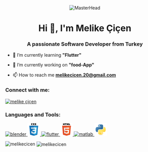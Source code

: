 <p align="center">
  <img src="https://encrypted-tbn0.gstatic.com/images?q=tbn:ANd9GcTnjKrWth_82C61BhgNvH8XRXQK4O84eLkd-A&s" alt="MasterHead" />
</p>

<h1 align="center">Hi 👋, I'm Melike Çiçen</h1>
<h3 align="center">A passionate Software Developer from Turkey</h3>

- 🌱 I’m currently learning **"Flutter"**
- 🔭 I’m currently working on **"food-App"**

- 📫 How to reach me **melikecicen.20@gmail.com**

<h3 align="left">Connect with me:</h3>
<p align="left">
<a href="https://linkedin.com/in/melike çiçen" target="blank"><img align="center" src="https://raw.githubusercontent.com/rahuldkjain/github-profile-readme-generator/master/src/images/icons/Social/linked-in-alt.svg" alt="melike çiçen" height="30" width="40" /></a>
</p>

<h3 align="left">Languages and Tools:</h3>
<p align="left"> <a href="https://www.blender.org/" target="_blank" rel="noreferrer"> <img src="https://download.blender.org/branding/community/blender_community_badge_white.svg" alt="blender" width="40" height="40"/> </a> <a href="https://www.w3schools.com/css/" target="_blank" rel="noreferrer"> <img src="https://raw.githubusercontent.com/devicons/devicon/master/icons/css3/css3-original-wordmark.svg" alt="css3" width="40" height="40"/> </a> <a href="https://flutter.dev" target="_blank" rel="noreferrer"> <img src="https://www.vectorlogo.zone/logos/flutterio/flutterio-icon.svg" alt="flutter" width="40" height="40"/> </a> <a href="https://www.w3.org/html/" target="_blank" rel="noreferrer"> <img src="https://raw.githubusercontent.com/devicons/devicon/master/icons/html5/html5-original-wordmark.svg" alt="html5" width="40" height="40"/> </a> <a href="https://www.mathworks.com/" target="_blank" rel="noreferrer"> <img src="https://upload.wikimedia.org/wikipedia/commons/2/21/Matlab_Logo.png" alt="matlab" width="40" height="40"/> </a> <a href="https://www.python.org" target="_blank" rel="noreferrer"> <img src="https://raw.githubusercontent.com/devicons/devicon/master/icons/python/python-original.svg" alt="python" width="40" height="40"/> </a> </p>

<p><img align="left" src="https://github-readme-stats.vercel.app/api/top-langs?username=melikecicen&show_icons=true&locale=en&layout=compact" alt="melikecicen" /></p>

<p>&nbsp;<img align="center" src="https://github-readme-stats.vercel.app/api?username=melikecicen&show_icons=true&locale=en" alt="melikecicen" /></p>

